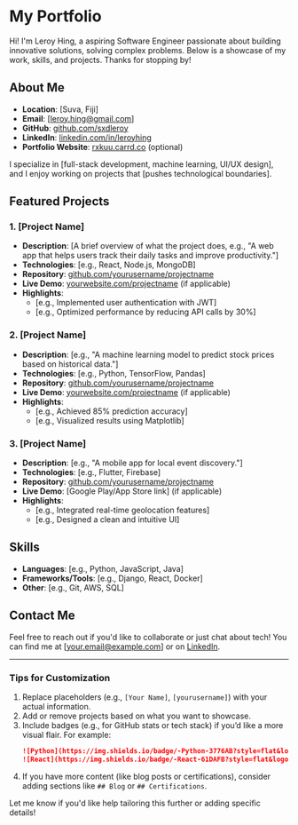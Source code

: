 # My Portfolio

Hi! I'm Leroy Hing, a aspiring Software Engineer passionate about building innovative solutions, solving complex problems. Below is a showcase of my work, skills, and projects. Thanks for stopping by!

## About Me
- **Location**: [Suva, Fiji]
- **Email**: [leroy.hing@gmail.com]
- **GitHub**: [github.com/sxdleroy](https://github.com/sxdleroy)
- **LinkedIn**: [linkedin.com/in/leroyhing](https://linkedin.com/in/leroyhing)
- **Portfolio Website**: [rxkuu.carrd.co](https://rxkuu.carrd.co) (optional)

I specialize in [full-stack development, machine learning, UI/UX design], and I enjoy working on projects that [pushes technological boundaries].

## Featured Projects

### 1. [Project Name]
- **Description**: [A brief overview of what the project does, e.g., "A web app that helps users track their daily tasks and improve productivity."]
- **Technologies**: [e.g., React, Node.js, MongoDB]
- **Repository**: [github.com/yourusername/projectname](https://github.com/yourusername/projectname)
- **Live Demo**: [yourwebsite.com/projectname](https://yourwebsite.com/projectname) (if applicable)
- **Highlights**: 
  - [e.g., Implemented user authentication with JWT]
  - [e.g., Optimized performance by reducing API calls by 30%]

### 2. [Project Name]
- **Description**: [e.g., "A machine learning model to predict stock prices based on historical data."]
- **Technologies**: [e.g., Python, TensorFlow, Pandas]
- **Repository**: [github.com/yourusername/projectname](https://github.com/yourusername/projectname)
- **Live Demo**: [yourwebsite.com/projectname](https://yourwebsite.com/projectname) (if applicable)
- **Highlights**: 
  - [e.g., Achieved 85% prediction accuracy]
  - [e.g., Visualized results using Matplotlib]

### 3. [Project Name]
- **Description**: [e.g., "A mobile app for local event discovery."]
- **Technologies**: [e.g., Flutter, Firebase]
- **Repository**: [github.com/yourusername/projectname](https://github.com/yourusername/projectname)
- **Live Demo**: [Google Play/App Store link] (if applicable)
- **Highlights**: 
  - [e.g., Integrated real-time geolocation features]
  - [e.g., Designed a clean and intuitive UI]

## Skills
- **Languages**: [e.g., Python, JavaScript, Java]
- **Frameworks/Tools**: [e.g., Django, React, Docker]
- **Other**: [e.g., Git, AWS, SQL]

## Contact Me
Feel free to reach out if you'd like to collaborate or just chat about tech! You can find me at [your.email@example.com] or on [LinkedIn](https://linkedin.com/in/yourusername).

---

### Tips for Customization
1. Replace placeholders (e.g., `[Your Name]`, `[yourusername]`) with your actual information.
2. Add or remove projects based on what you want to showcase.
3. Include badges (e.g., for GitHub stats or tech stack) if you’d like a more visual flair. For example:
   ```markdown
   ![Python](https://img.shields.io/badge/-Python-3776AB?style=flat&logo=python&logoColor=white)
   ![React](https://img.shields.io/badge/-React-61DAFB?style=flat&logo=react&logoColor=black)
   ```
4. If you have more content (like blog posts or certifications), consider adding sections like `## Blog` or `## Certifications`.

Let me know if you'd like help tailoring this further or adding specific details!
